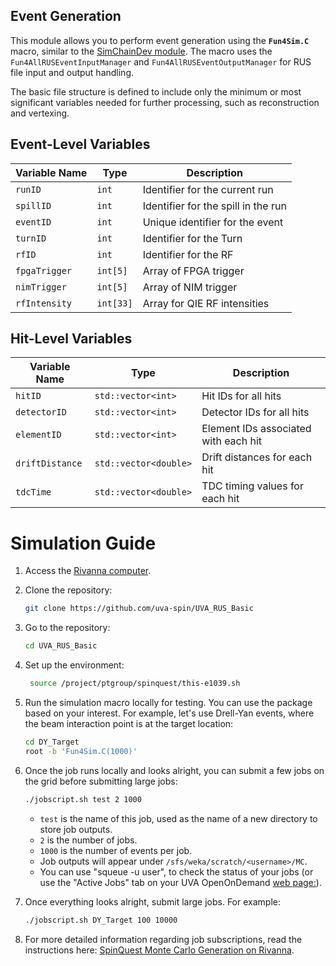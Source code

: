 ## Event Generation
This module allows you to perform event generation using the **`Fun4Sim.C`** macro, similar to the [SimChainDev module](https://github.com/E1039-Collaboration/e1039-analysis/tree/master/SimChainDev). The macro uses the `Fun4AllRUSEventInputManager` and `Fun4AllRUSEventOutputManager` for RUS file input and output handling.

The basic file structure is defined to include only the minimum or most significant variables needed for further processing, such as reconstruction and vertexing.

## Event-Level Variables
| Variable Name      | Type               | Description                          |
|--------------------|--------------------|--------------------------------------|
| `runID`            | `int`              | Identifier for the current run       |
| `spillID`          | `int`              | Identifier for the spill in the run  |
| `eventID`          | `int`              | Unique identifier for the event      |
| `turnID`           | `int`              | Identifier for the Turn              |
| `rfID`             | `int`              | Identifier for the RF                |
| `fpgaTrigger`      | `int[5]`           | Array of FPGA trigger	         |
| `nimTrigger`       | `int[5]`           | Array of NIM trigger	         |
| `rfIntensity`      | `int[33]`          | Array for QIE RF intensities         |


## Hit-Level Variables
| Variable Name          | Type                     | Description                                  |
|------------------------|--------------------------|----------------------------------------------|
| `hitID`                | `std::vector<int>`       | Hit IDs for all hits                         |
| `detectorID`           | `std::vector<int>`       | Detector IDs for all hits                    |
| `elementID`            | `std::vector<int>`       | Element IDs associated with each hit         |
| `driftDistance`        | `std::vector<double>`    | Drift distances for each hit                 |
| `tdcTime`              | `std::vector<double>`    | TDC timing values for each hit               |

# Simulation Guide

1. Access the [Rivanna computer](https://ood.hpc.virginia.edu/pun/sys/dashboard).
2. Clone the repository:
   ```bash
   git clone https://github.com/uva-spin/UVA_RUS_Basic
   ```
3. Go to the repository:
   ```bash
   cd UVA_RUS_Basic
   ```
4. Set up the environment:
   ```bash
    source /project/ptgroup/spinquest/this-e1039.sh
   ```
5. Run the simulation macro locally for testing. You can use the package based on your interest. For example, let's use Drell-Yan events, where the beam interaction point is at the target location:
   ```bash
   cd DY_Target
   root -b 'Fun4Sim.C(1000)'
   ```
6. Once the job runs locally and looks alright, you can submit a few jobs on the grid before submitting large jobs:
   ```bash
   ./jobscript.sh test 2 1000
   ```
   - `test` is the name of this job, used as the name of a new directory to store job outputs.
   - `2` is the number of jobs.
   - `1000` is the number of events per job.
   - Job outputs will appear under `/sfs/weka/scratch/<username>/MC`.
   - You can use "squeue -u user", to check the status of your jobs (or use the "Active Jobs" tab on your UVA OpenOnDemand [web page:](https://ood.hpc.virginia.edu/pun/sys/dashboard/activejobs?jobcluster=all&jobfilter=user)).
   
7. Once everything looks alright, submit large jobs. For example:
   ```bash
   ./jobscript.sh DY_Target 100 10000
   ```
8. For more detailed information regarding job subscriptions, read the instructions here: [SpinQuest Monte Carlo Generation on Rivanna](https://confluence.admin.virginia.edu/display/twist/SpinQuest+Monte+Carlo+Generation+on+Rivanna).
